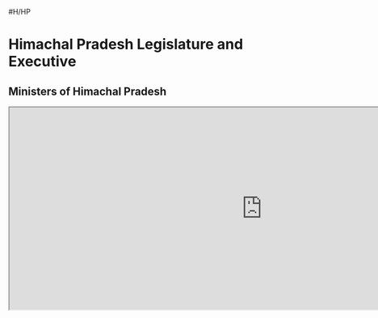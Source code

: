 #H/HP 
# Himachal Pradesh Legislature and Executive
## Ministers of Himachal Pradesh
<iframe  width="1000" height="400" src="http://himachalpr.gov.in/CPImageGallery.aspx?Type=4"></iframe>

